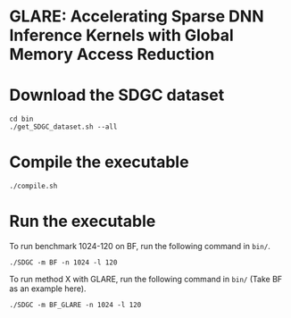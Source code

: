 # GLARE: Accelerating Sparse DNN Inference Kernels with Global Memory Access Reduction
# Download the SDGC dataset
```
cd bin
./get_SDGC_dataset.sh --all
```
# Compile the executable
```
./compile.sh
```
# Run the executable
To run benchmark 1024-120 on BF, run the following command in `bin/`.
```
./SDGC -m BF -n 1024 -l 120
```
To run method X with GLARE, run the following command in `bin/` (Take BF as an example here).
```
./SDGC -m BF_GLARE -n 1024 -l 120
```
